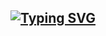 <h2 align="center">
  <a href="https://git.io/typing-svg"><img src="https://readme-typing-svg.demolab.com?font=Pixelify+Sans&size=40&pause=1000&color=2163CF&center=true&vCenter=true&random=false&width=435&lines=SHARE+IT" alt="Typing SVG" /></a>
</h2>
